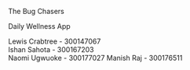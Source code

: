 The Bug Chasers

Daily Wellness App

Lewis Crabtree - 300147067  
Ishan Sahota - 300167203  
Naomi Ugwuoke - 300177027
Manish Raj - 300176511